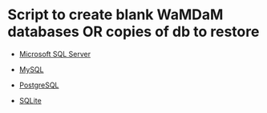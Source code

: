 # Script to create blank WaMDaM databases OR copies of db to restore

* [Microsoft SQL Server](https://github.com/WamdamProject/WaMDaM_Information_Model/tree/master/database_schemas/MS_SQL_Server)

* [MySQL](https://github.com/WamdamProject/WaMDaM_Information_Model/tree/master/database_schemas/MySQL)

* [PostgreSQL](https://github.com/WamdamProject/WaMDaM_Information_Model/tree/master/database_schemas/PostgreSQL)

* [SQLite](https://github.com/WamdamProject/WaMDaM_Information_Model/tree/master/database_schemas/SQLite)
